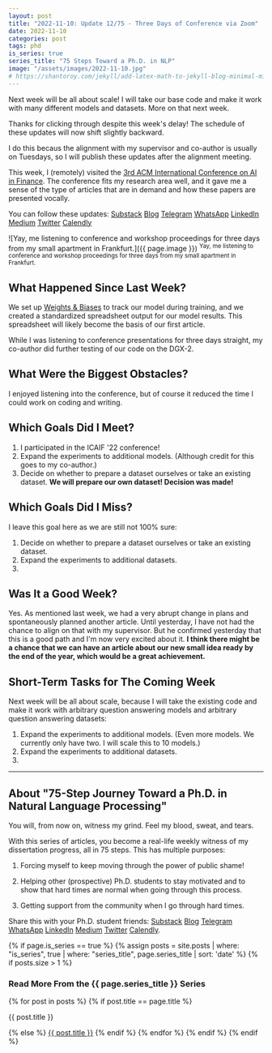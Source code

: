 ```yaml
---
layout: post
title: "2022-11-10: Update 12/75 - Three Days of Conference via Zoom"
date: 2022-11-10
categories: post
tags: phd
is_series: true
series_title: "75 Steps Toward a Ph.D. in NLP"
image: "/assets/images/2022-11-10.jpg"
# https://shantoroy.com/jekyll/add-latex-math-to-jekyll-blog-minimal-mistakes/
---
```

<script type="text/javascript" async
    src="https://cdnjs.cloudflare.com/ajax/libs/mathjax/2.7.6/MathJax.js?config=TeX-MML-AM_CHTML">
</script>

<script type="text/x-mathjax-config">
    MathJax.Hub.Config({
        extensions: ["tex2jax.js"],
        jax: ["input/TeX", "output/HTML-CSS"],
        tex2jax: {
        inlineMath: [ ['$','$'], ["\\(","\\)"] ],
        displayMath: [ ['$$','$$'], ["\\[","\\]"] ],
        processEscapes: true
        },
        "HTML-CSS": { availableFonts: ["TeX"] }
    });
</script>

Next week will be all about scale! I will take our base code and make it work with many different models and datasets. More on that next week.

Thanks for clicking through despite this week's delay! The schedule of these updates will now shift slightly backward. 

I do this becaus the alignment with my supervisor and co-author is usually on Tuesdays, so I will publish these updates after the alignment meeting.

This week, I (remotely) visited the [3rd ACM International Conference on AI in Finance](https://ai-finance.org/). The conference fits my research area well, and it gave me a sense of the type of articles that are in demand and how these papers are presented vocally.

You can follow these updates: [Substack](https://nlpjourney.substack.com/) [Blog](https://janspoerer.github.io/phdstudies/) [Telegram](https://t.me/+gmkAaVlKPh4xZTky) [WhatsApp](https://chat.whatsapp.com/F6901LMMJWIGlxrahkgBcq) [LinkedIn](https://www.linkedin.com/in/janspoerer/) [Medium](https://medium.com/@janspoerer/about) [Twitter](https://twitter.com/JanSpoerer) [Calendly](https://calendly.com/janspoerer/60m-private)

![Yay, me listening to conference and workshop proceedings for three days from my small apartment in Frankfurt.]({{ page.image }})
<sup>Yay, me listening to conference and workshop proceedings for three days from my small apartment in Frankfurt.</sup>

## What Happened Since Last Week?

We set up [Weights & Biases](https://www.linkedin.com/company/weights-biases/) to track our model during training, and we created a standardized spreadsheet output for our model results. This spreadsheet will likely become the basis of our first article.

While I was listening to conference presentations for three days straight, my co-author did further testing of our code on the DGX-2.

## What Were the Biggest Obstacles?

I enjoyed listening into the conference, but of course it reduced the time I could work on coding and writing.

## Which Goals Did I Meet?

<ol>
  <li>I participated in the ICAIF '22 conference!</li>
  <li>Expand the experiments to additional models. (Although credit for this goes to my co-author.)</li>
  <li>Decide on whether to prepare a dataset ourselves or take an existing dataset. <b>We will prepare our own dataset! Decision was made!</b></li>
</ol>

## Which Goals Did I Miss?

I leave this goal here as we are still not 100% sure:

<ol>
  <li>Decide on whether to prepare a dataset ourselves or take an existing dataset.</li>
  <li>Expand the experiments to additional datasets.<li>
</ol>

## Was It a Good Week?

Yes. As mentioned last week, we had a very abrupt change in plans and spontaneously planned another article. Until yesterday, I have not had the chance to align on that with my supervisor. But he confirmed yesterday that this is a good path and I'm now very excited about it. <b>I think there might be a chance that we can have an article about our new small idea ready by the end of the year, which would be a great achievement.</b>

## Short-Term Tasks for The Coming Week

Next week will be all about scale, because I will take the existing code and make it work with arbitrary question answering models and arbitrary question answering datasets:

<ol>
  <li>Expand the experiments to additional models. (Even more models. We currently only have two. I will scale this to 10 models.)
  </li>
  <li>Expand the experiments to additional datasets.<li>
</ol>

____________________________________

## About "75-Step Journey Toward a Ph.D. in Natural Language Processing"

You will, from now on, witness my grind. Feel my blood, sweat, and tears.

With this series of articles, you become a real-life weekly witness of my dissertation progress, all in 75 steps. This has multiple purposes:

1) Forcing myself to keep moving through the power of public shame!

2) Helping other (prospective) Ph.D. students to stay motivated and to show that hard times are normal when going through this process.

3) Getting support from the community when I go through hard times.

Share this with your Ph.D. student friends: [Substack](https://nlpjourney.substack.com/) [Blog](https://janspoerer.github.io/phdstudies/) [Telegram](https://t.me/+gmkAaVlKPh4xZTky) [WhatsApp](https://chat.whatsapp.com/F6901LMMJWIGlxrahkgBcq) [LinkedIn](https://www.linkedin.com/in/janspoerer/) [Medium](https://medium.com/@janspoerer/about) [Twitter](https://twitter.com/JanSpoerer) [Calendly](https://calendly.com/janspoerer/60m-private).

{% if page.is_series == true %}
    {% assign posts = site.posts | where: "is_series", true | where: "series_title", page.series_title | sort: 'date' %}
    {% if posts.size > 1 %}

<h3 class="text-success p-3 pb-0">Read More From the {{ page.series_title }} Series</h3>
        {% for post in posts %}
                {% if post.title == page.title %}
<p class="nav-link bullet-pointer mb-0">{{ post.title }}</p>
                {% else %}
<a class="nav-link bullet-hash" href="{{ post.url }}">{{ post.title }}</a>
                {% endif %}
        {% endfor %}
    {% endif %}
{% endif %}

